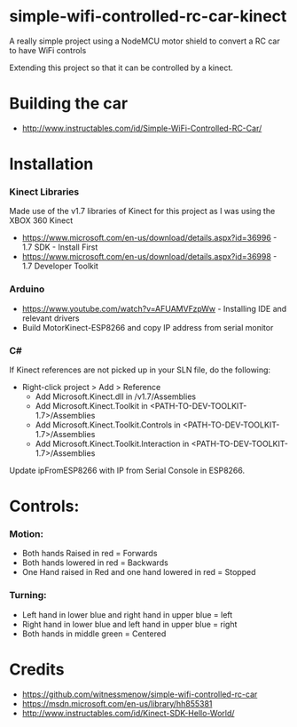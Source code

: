 # simple-wifi-controlled-rc-car-kinect
A really simple project using a NodeMCU motor shield to convert a RC car to have WiFi controls

Extending this project so that it can be controlled by a kinect.

# Building the car
- http://www.instructables.com/id/Simple-WiFi-Controlled-RC-Car/

# Installation
### Kinect Libraries
Made use of the v1.7 libraries of Kinect for this project as I was using the XBOX 360 Kinect
 - https://www.microsoft.com/en-us/download/details.aspx?id=36996 - 1.7 SDK - Install First
 - https://www.microsoft.com/en-us/download/details.aspx?id=36998 - 1.7 Developer Toolkit

### Arduino
 - https://www.youtube.com/watch?v=AFUAMVFzpWw - Installing IDE and relevant drivers
 - Build MotorKinect-ESP8266 and copy IP address from serial monitor

### C#
If Kinect references are not picked up in your SLN file, do the following:
- Right-click project > Add > Reference
  - Add Microsoft.Kinect.dll in <PATH-TO-SDK>/v1.7/Assemblies
  - Add Microsoft.Kinect.Toolkit in <PATH-TO-DEV-TOOLKIT-1.7>/Assemblies
  - Add Microsoft.Kinect.Toolkit.Controls in <PATH-TO-DEV-TOOLKIT-1.7>/Assemblies
  - Add Microsoft.Kinect.Toolkit.Interaction in <PATH-TO-DEV-TOOLKIT-1.7>/Assemblies

Update ipFromESP8266 with IP from Serial Console in ESP8266.

# Controls:

### Motion:
- Both hands Raised in red = Forwards
- Both hands lowered in red = Backwards
- One Hand raised in Red and one hand lowered in red = Stopped

### Turning:
- Left hand in lower blue and right hand in upper blue = left
- Right hand in lower blue and left hand in upper blue = right
- Both hands in middle green = Centered

# Credits
- https://github.com/witnessmenow/simple-wifi-controlled-rc-car
- https://msdn.microsoft.com/en-us/library/hh855381
- http://www.instructables.com/id/Kinect-SDK-Hello-World/

